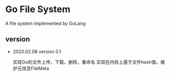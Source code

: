 # Go File System
A file system implemented by GoLang

## version

+ 2020.02.08 version 0.1

   实现Go的文件上传，下载，删除，重命名 实现在内存上基于文件hash值，维护元信息FileMeta

  